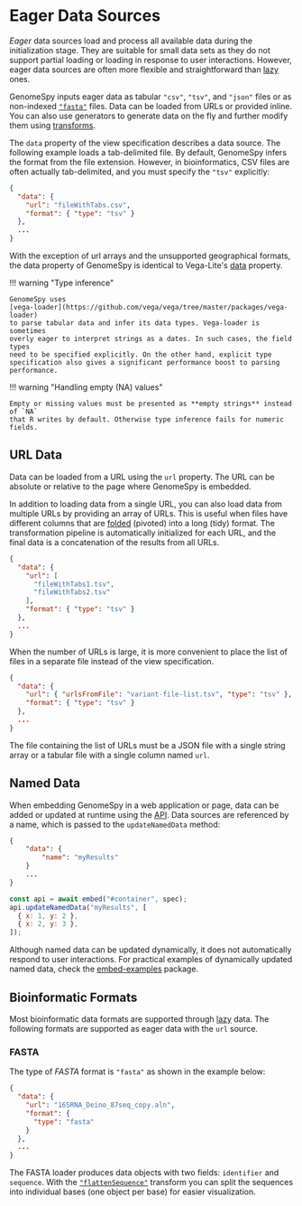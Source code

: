 # Eager Data Sources

_Eager_ data sources load and process all available data during the
initialization stage. They are suitable for small data sets as they do not
support partial loading or loading in response to user interactions. However,
eager data sources are often more flexible and straightforward than
[lazy](lazy.md) ones.

GenomeSpy inputs eager data as tabular `"csv"`, `"tsv"`, and `"json"` files or
as non-indexed [`"fasta"`](#fasta) files. Data can be loaded from URLs or
provided inline. You can also use generators to generate data on the fly and
further modify them using [transforms](../transform/index.md).

The `data` property of the view specification describes a data source. The
following example loads a tab-delimited file. By default, GenomeSpy infers the
format from the file extension. However, in bioinformatics, CSV files are often
actually tab-delimited, and you must specify the `"tsv"` explicitly:

```json title="Example: Eagerly loading data from a URL"
{
  "data": {
    "url": "fileWithTabs.csv",
    "format": { "type": "tsv" }
  },
  ...
}
```

With the exception of url arrays and the unsupported geographical formats, the
data property of GenomeSpy is identical to Vega-Lite's
[data](https://vega.github.io/vega-lite/docs/data.html) property.

!!! warning "Type inference"

    GenomeSpy uses
    [vega-loader](https://github.com/vega/vega/tree/master/packages/vega-loader)
    to parse tabular data and infer its data types. Vega-loader is sometimes
    overly eager to interpret strings as a dates. In such cases, the field types
    need to be specified explicitly. On the other hand, explicit type
    specification also gives a significant performance boost to parsing
    performance.

!!! warning "Handling empty (NA) values"

    Empty or missing values must be presented as **empty strings** instead of `NA`
    that R writes by default. Otherwise type inference fails for numeric fields.

## URL Data

Data can be loaded from a URL using the `url` property. The URL can be absolute
or relative to the page where GenomeSpy is embedded.

In addition to loading data from a single URL, you can also load data from
multiple URLs by providing an array of URLs. This is useful when files have
different columns that are [folded](../transform/regex-fold.md) (pivoted) into a
long (tidy) format. The transformation pipeline is automatically initialized
for each URL, and the final data is a concatenation of the results from all
URLs.

```json title="Example: Loading data from multiple URLs"
{
  "data": {
    "url": [
      "fileWithTabs1.tsv",
      "fileWithTabs2.tsv"
    ],
    "format": { "type": "tsv" }
  },
  ...
}
```

When the number of URLs is large, it is more convenient to place the list of
files in a separate file instead of the view specification.

```json title="Example: Loading data from multiple URLs listed in a file"
{
  "data": {
    "url": { "urlsFromFile": "variant-file-list.tsv", "type": "tsv" },
    "format": { "type": "tsv" }
  },
  ...
}
```

The file containing the list of URLs must be a JSON file with a single string
array or a tabular file with a single column named `url`.

## Named Data

When embedding GenomeSpy in a web application or page, data can be added or
updated at runtime using the [API](../../api.md). Data sources are referenced by a
name, which is passed to the `updateNamedData` method:

```json
{
    "data": {
        "name": "myResults"
    }
    ...
}
```

```js
const api = await embed("#container", spec);
api.updateNamedData("myResults", [
  { x: 1, y: 2 },
  { x: 2, y: 3 },
]);
```

Although named data can be updated dynamically, it does not automatically
respond to user interactions. For practical examples of dynamically updated
named data, check the
[embed-examples](https://github.com/genome-spy/genome-spy/tree/master/packages/embed-examples)
package.

## Bioinformatic Formats

Most bioinformatic data formats are supported through [lazy](lazy.md) data. The
following formats are supported as eager data with the `url` source.

### FASTA

The type of _FASTA_ format is `"fasta"` as shown in the example below:

```json
{
  "data": {
    "url": "16SRNA_Deino_87seq_copy.aln",
    "format": {
      "type": "fasta"
    }
  },
  ...
}
```

The FASTA loader produces data objects with two fields: `identifier` and
`sequence`. With the [`"flattenSequence"`](../transform/flatten-sequence.md)
transform you can split the sequences into individual bases (one object per
base) for easier visualization.
